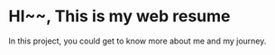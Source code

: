 # HI~~, This is my web resume 

In this project, you could get to know more about me and my journey.


